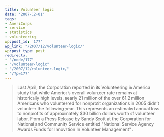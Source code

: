 ```yaml
---
title: Volunteer logic
date: '2007-12-01'
tags:
- AmeriCorps
- service
- statistics
- volunteering
wp:post_id: '177'
wp_link: "/2007/12/volunteer-logic/"
wp:post_type: post
redirects:
- "/node/177"
- "/volunteer-logic"
- "/2007/12/volunteer-logic/"
- "/?p=177"
---
```


> Last April, the Corporation reported in its Volunteering in America study that while America’s overall volunteer rate remains at historically high levels, nearly 21 million of the over 61.2 million Americans who volunteered for nonprofit organizations in 2005 didn’t volunteer the following year. This represents an estimated annual loss to nonprofits of approximately $30 billion dollars worth of volunteer labor.
From a Press Release by Sandy Scott at the Corporation for National and Community Service entitled "National Service Agency Awards Funds for Innovation In Volunteer Management" .
